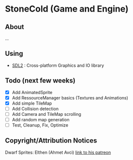 StoneCold (Game and Engine)
===========================

About
--------

...

Using
--------

- [SDL2](https://www.libsdl.org/index.php) : Cross-platform Graphics and IO library

Todo (next few weeks)
---------------------

- [x] Add AnimatedSprite
- [x] Add RessourceManager basics (Textures and Animations)
- [x] Add simple TileMap
- [ ] Add Collision detection
- [ ] Add Camera and TileMap scrolling
- [ ] Add random map generation
- [ ] Test, Cleanup, Fix, Optimize

Copyright/Attribution Notices
-----------------------------

Dwarf Sprites: Elthen (Ahmet Avci) [link to his patreon](https://www.patreon.com/elthen)
